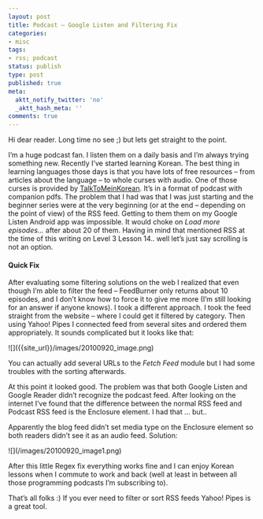 ```yaml
---
layout: post
title: Podcast – Google Listen and Filtering Fix
categories:
- misc
tags:
- rss; podcast
status: publish
type: post
published: true
meta:
  aktt_notify_twitter: 'no'
  _aktt_hash_meta: ''
comments: true
---
```

<p>Hi dear reader. Long time no see ;) but lets get straight to the point.</p>  
<p>I’m a huge podcast fan. I listen them on a daily basis and I’m always trying something new. Recently I’ve started learning Korean. The best thing in learning languages those days is that you have lots of free resources – from articles about the language – to whole curses with audio. One of those curses is provided by <a href="http://www.talktomeinkorean.com/">TalkToMeinKorean</a>. It’s in a format of podcast with companion pdfs. The problem that I had was that I was just starting and the beginner series were at the very beginning (or at the end – depending on the point of view) of the RSS feed. Getting to them them on my Google Listen Android app was impossible. It would choke on <em>Load more episodes…</em> after about 20 of them. Having in mind that mentioned RSS at the time of this writing on Level 3 Lesson 14.. well let’s just say scrolling is not an option.</p>  
<h4>Quick Fix</h4>  
<p>After evaluating some filtering solutions on the web I realized that even though I’m able to filter the feed – FeedBurner only returns about 10 episodes, and I don’t know how to force it to give me more (I’m still looking for an answer if anyone knows). I took a different approach. I took the feed straight from the website – where I could get it filtered by category. Then using Yahoo! Pipes I connected feed from several sites and ordered them appropriately. It sounds complicated but it looks like that:</p> 
![]({{site_url}}/images/20100920_image.png)
<p>You can actually add several URLs to the <em>Fetch Feed</em> module but I had some troubles with the sorting afterwards. </p>  
<p>At this point it looked good. The problem was that both Google Listen and Google Reader didn’t recognize the podcast feed. After looking on the internet I’ve found that the difference between the normal RSS feed and Podcast RSS feed is the Enclosure element. I had that … but..</p>
<p>Apparently the blog feed didn’t set media type on the Enclosure element so both readers didn’t see it as an audio feed. Solution:</p>
![](/images/20100920_image1.png)
<p>After this little Regex fix everything works fine and I can enjoy Korean lessons when I commute to work and back (well at least in between all those programming podcasts I’m subscribing to).</p>  <p>That’s all folks :) If you ever need to filter or sort RSS feeds Yahoo! Pipes is a great tool.</p>
